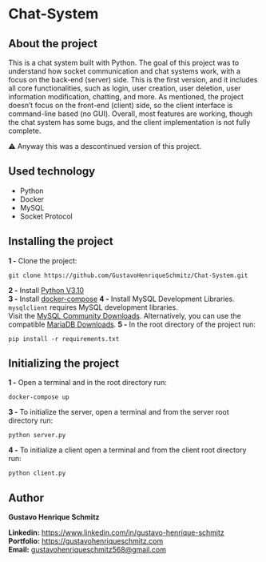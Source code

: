 # Chat-System

## About the project
This is a chat system built with Python. The goal of this project was to understand how socket communication and chat systems work, with a focus on the back-end (server) side. This is the first version, and it includes all core functionalities, such as login, user creation, user deletion, user information modification, chatting, and more. As mentioned, the project doesn’t focus on the front-end (client) side, so the client interface is command-line based (no GUI). Overall, most features are working, though the chat system has some bugs, and the client implementation is not fully complete.

⚠️ Anyway this was a descontinued version of this project.

## Used technology
- Python
- Docker
- MySQL
- Socket Protocol

## Installing the project
**1 -** Clone the project:
```
git clone https://github.com/GustavoHenriqueSchmitz/Chat-System.git
```
**2 -** Install [Python V3.10](https://www.python.org/downloads/)  
**3 -** Install [docker-compose](https://docs.docker.com/compose/install/)
**4 -** Install MySQL Development Libraries. `mysqlclient` requires MySQL development libraries.  
Visit the [MySQL Community Downloads](https://dev.mysql.com/downloads/). Alternatively, you can use the compatible [MariaDB Downloads](https://mariadb.com/downloads/).
**5 -** In the root directory of the project run:
```
pip install -r requirements.txt
```

## Initializing the project
**1 -** Open a terminal and in the root directory run:
```
docker-compose up
```

**3 -** To initialize the server, open a terminal and from the server root directory run:
```
python server.py
```

**4 -** To initialize a client open a terminal and from the client root directory run:
```
python client.py
```

## Author
**Gustavo Henrique Schmitz**

**Linkedin:** https://www.linkedin.com/in/gustavo-henrique-schmitz  
**Portfolio:** https://gustavohenriqueschmitz.com  
**Email:** gustavohenriqueschmitz568@gmail.com  

